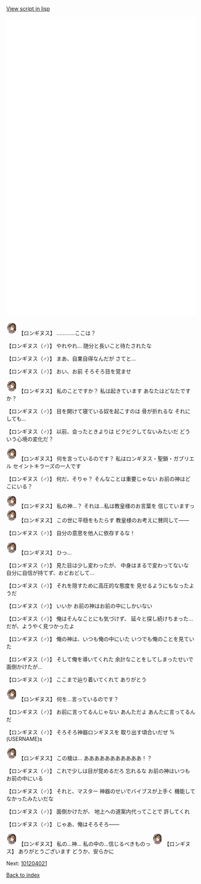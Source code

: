 [View script in lisp](../scripts/101204010.txt)

![bg_white.png](../images/backgrounds/bg_white.png)

<img src="../images/units/3300111.png" alt="3300111.png" height="34"/>
【ロンギヌス】
…………ここは？

【ロンギヌス（♂）】
やれやれ…
随分と長いこと待たされたな

【ロンギヌス（♂）】
まあ、自業自得なんだが
さてと…

【ロンギヌス（♂）】
おい、お前
そろそろ目を覚ませ

<img src="../images/units/3300111.png" alt="3300111.png" height="34"/>
【ロンギヌス】
私のことですか？
私は起きています
あなたはどなたですか？

【ロンギヌス（♂）】
目を開けて寝ている奴を起こすのは
骨が折れるな
それにしても…

【ロンギヌス（♂）】
以前、会ったときよりは
ビクビクしてないみたいだ
どういう心境の変化だ？

<img src="../images/units/3300111.png" alt="3300111.png" height="34"/>
【ロンギヌス】
何を言っているのです？
私はロンギヌス・聖鎖・ガブリエル
セイントキラーズの一人です

【ロンギヌス（♂）】
何だ、そりゃ？
そんなことは重要じゃない
お前の神はどこにいる？

<img src="../images/units/3300111.png" alt="3300111.png" height="34"/>
【ロンギヌス】
私の神…？
それは…私は教皇様のお言葉を
信じていますっ

<img src="../images/units/3300111.png" alt="3300111.png" height="34"/>
【ロンギヌス】
この世に平穏をもたらす
教皇様のお考えに賛同して――

【ロンギヌス（♂）】
自分の意思を他人に依存するな！

<img src="../images/units/3300111.png" alt="3300111.png" height="34"/>
【ロンギヌス】
ひっ…

【ロンギヌス（♂）】
見た目は少し変わったが、
中身はまるで変わってないな
自分に自信が持てず、おどおどして…

【ロンギヌス（♂）】
それを隠すために高圧的な態度を
見せるようにもなったようだ

【ロンギヌス（♂）】
いいか
お前の神はお前の中にしかいない

【ロンギヌス（♂）】
俺はそんなことにも気づけず、
延々と探し続けちまった…
だが、ようやく見つかったよ

【ロンギヌス（♂）】
俺の神は、いつも俺の中にいた
いつでも俺のことを見ていた

【ロンギヌス（♂）】
そして俺を導いてくれた
余計なことをしてしまったせいで
面倒かけたが…

【ロンギヌス（♂）】
ここまで辿り着いてくれて
ありがとう

<img src="../images/units/3300111.png" alt="3300111.png" height="34"/>
【ロンギヌス】
何を…言っているのです？

【ロンギヌス（♂）】
お前に言ってるんじゃない
あんただよ
あんたに言ってるんだ

【ロンギヌス（♂）】
そろそろ神器ロンギヌスを
取り出す頃合いだぜ
%(USERNAME)s

<img src="../images/units/3300111.png" alt="3300111.png" height="34"/>
【ロンギヌス】
この槍は…
あああああああああああ！？

【ロンギヌス（♂）】
これで少しは目が覚めるだろ
忘れるな
お前の神はいつもお前の中にいる

【ロンギヌス（♂）】
それと、マスター
神器のせいでバイブスが上手く
機能してなかったみたいだな

【ロンギヌス（♂）】
面倒かけたが、
地上への道案内代ってことで
許してくれ

【ロンギヌス（♂）】
じゃあ、俺はそろそろ――

<img src="../images/units/3300111.png" alt="3300111.png" height="34"/>
【ロンギヌス】
私の…神…
私の中の…信じるべきものっ

<img src="../images/units/3300111.png" alt="3300111.png" height="34"/>
【ロンギヌス】
ありがとうございます
どうか、安らかに

Next: [101204021](101204021.md)

[Back to index](index.md)
